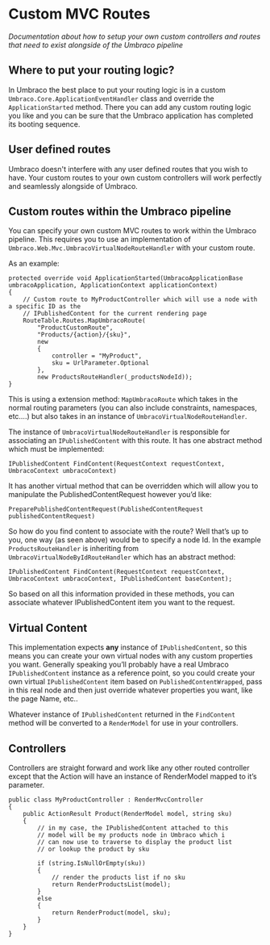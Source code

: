 # Custom MVC Routes

_Documentation about how to setup your own custom controllers and routes that need to exist alongside of the Umbraco pipeline_

## Where to put your routing logic?

In Umbraco the best place to put your routing logic is in a custom `Umbraco.Core.ApplicationEventHandler` class and override the `ApplicationStarted` method. There you can add any custom routing logic you like and you can be sure that the Umbraco application has completed its booting sequence.

## User defined routes

Umbraco doesn't interfere with any user defined routes that you wish to have. Your custom routes to your own custom controllers will work perfectly and seamlessly alongside of Umbraco.

## Custom routes within the Umbraco pipeline

You can specify your own custom MVC routes to work within the Umbraco pipeline. This requires you to use an implementation of `Umbraco.Web.Mvc.UmbracoVirtualNodeRouteHandler` with your custom route.

As an example:

    protected override void ApplicationStarted(UmbracoApplicationBase umbracoApplication, ApplicationContext applicationContext)
    {
        // Custom route to MyProductController which will use a node with a specific ID as the
        // IPublishedContent for the current rendering page
        RouteTable.Routes.MapUmbracoRoute(
            "ProductCustomRoute",
            "Products/{action}/{sku}",
            new
            {
                controller = "MyProduct",
                sku = UrlParameter.Optional
            },
            new ProductsRouteHandler(_productsNodeId));
    }

This is using a extension method: `MapUmbracoRoute` which takes in the normal routing parameters (you can also include constraints, namespaces, etc….) but also takes in an instance of `UmbracoVirtualNodeRouteHandler`.

The instance of `UmbracoVirtualNodeRouteHandler` is responsible for associating an `IPublishedContent` with this route. It has one abstract method which must be implemented:

    IPublishedContent FindContent(RequestContext requestContext, UmbracoContext umbracoContext)

It has another virtual method that can be overridden which will allow you to manipulate the PublishedContentRequest however you’d like:

    PreparePublishedContentRequest(PublishedContentRequest publishedContentRequest)

So how do you find content to associate with the route? Well that’s up to you, one way (as seen above) would be to specify a node Id. In the example `ProductsRouteHandler` is inheriting from `UmbracoVirtualNodeByIdRouteHandler` which has an abstract method:

    IPublishedContent FindContent(RequestContext requestContext, UmbracoContext umbracoContext, IPublishedContent baseContent);

So based on all this information provided in these methods, you can associate whatever IPublishedContent item you want to the request.

## Virtual Content
This implementation expects **any** instance of `IPublishedContent`, so this means you can create your own virtual nodes with any custom properties you want. Generally speaking you’ll probably have a real Umbraco `IPublishedContent` instance as a reference point, so you could create your own virtual `IPublishedContent` item based on `PublishedContentWrapped`, pass in this real node and then just override whatever properties you want, like the page Name, etc..

Whatever instance of `IPublishedContent` returned in the `FindContent` method will be converted to a `RenderModel` for use in your controllers.

## Controllers
Controllers are straight forward and work like any other routed controller except that the Action will have an instance of RenderModel mapped to it’s parameter.

    public class MyProductController : RenderMvcController
    {
        public ActionResult Product(RenderModel model, string sku)
        {
            // in my case, the IPublishedContent attached to this
            // model will be my products node in Umbraco which i
            // can now use to traverse to display the product list
            // or lookup the product by sku

            if (string.IsNullOrEmpty(sku))
            {
                // render the products list if no sku
                return RenderProductsList(model);
            }
            else
            {
                return RenderProduct(model, sku);
            }
        }
    }
